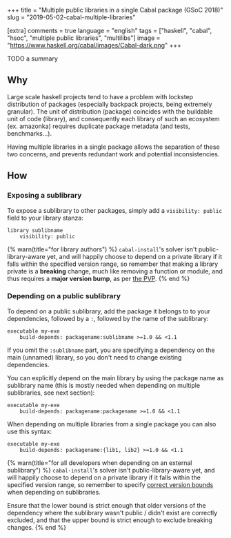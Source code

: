 +++
title = "Multiple public libraries in a single Cabal package (GSoC 2018)"
slug = "2019-05-02-cabal-multiple-libraries"

[extra]
comments = true
language = "english"
tags = ["haskell", "cabal", "hsoc", "multiple public libraries", "multilibs"]
image = "https://www.haskell.org/cabal/images/Cabal-dark.png"
+++

TODO a summary

<!-- more -->

## Why

Large scale haskell projects tend to have a problem with lockstep distribution
of packages (especially backpack projects, being extremely granular). The unit
of distribution (package) coincides with the buildable unit of code (library),
and consequently each library of such an ecosystem (ex. amazonka) requires
duplicate package metadata (and tests, benchmarks…).

Having multiple libraries in a single package allows the separation of these
two concerns, and prevents redundant work and potential inconsistencies.

## How

### Exposing a sublibrary

To expose a sublibrary to other packages, simply add a `visibility: public`
field to your library stanza:

```cabal
library sublibname
    visibility: public
```

{% warn(title="for library authors") %}
  `cabal-install`'s solver isn't public-library-aware yet, and will happily
  choose to depend on a private library if it falls within the specified
  version range, so remember that making a library private is a **breaking**
  change, much like removing a function or module, and thus requires a
  **major version bump**, as per [the PVP](https://pvp.haskell.org/).
{% end %}

### Depending on a public sublibrary

To depend on a public sublibrary, add the package it belongs to to your
dependencies, followed by a `:`, followed by the name of the sublibrary:

```cabal
executable my-exe
    build-depends: packagename:sublibname >=1.0 && <1.1
```

If you omit the `:sublibname` part, you are specifying a dependency on the
main (unnamed) library, so you don't need to change existing dependencies.

You can explicitly depend on the main library by using the package name as
sublibrary name (this is mostly needed when depending on multiple sublibraries,
see next section):

```cabal
executable my-exe
    build-depends: packagename:packagename >=1.0 && <1.1
```

When depending on multiple libraries from a single package you can also use this
syntax:

```cabal
executable my-exe
    build-depends: packagename:{lib1, lib2} >=1.0 && <1.1
```

{% warn(title="for all developers when depending on an external sublibrary") %}
  `cabal-install`'s solver isn't public-library-aware yet, and will happily
  choose to depend on a private library if it falls within the specified
  version range, so remember to specify
  [correct version bounds](https://pvp.haskell.org/)
  when depending on sublibraries.

  Ensure that the lower bound is strict enough that older versions of the
  dependency where the sublibrary wasn't public / didn't exist are correctly
  excluded, and that the upper bound is strict enough to exclude breaking
  changes.
{% end %}

